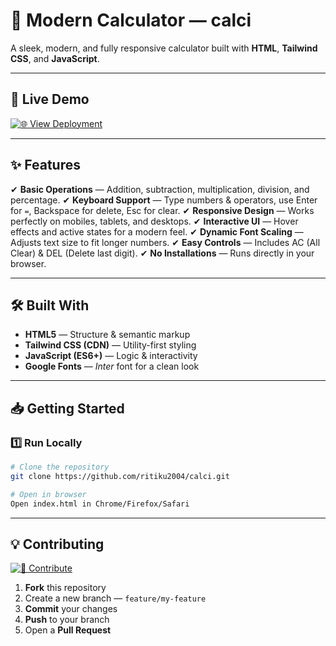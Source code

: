 # 🧮 Modern Calculator — **calci**

A sleek, modern, and fully responsive calculator built with **HTML**, **Tailwind CSS**, and **JavaScript**.

---

## 🚀 Live Demo

[![🌐 View Deployment](https://img.shields.io/badge/Live%20Demo-Click%20Here-blue?style=for-the-badge)](https://your-deployment-link-here.com)

---

## ✨ Features

✔ **Basic Operations** — Addition, subtraction, multiplication, division, and percentage.
✔ **Keyboard Support** — Type numbers & operators, use Enter for `=`, Backspace for delete, Esc for clear.
✔ **Responsive Design** — Works perfectly on mobiles, tablets, and desktops.
✔ **Interactive UI** — Hover effects and active states for a modern feel.
✔ **Dynamic Font Scaling** — Adjusts text size to fit longer numbers.
✔ **Easy Controls** — Includes AC (All Clear) & DEL (Delete last digit).
✔ **No Installations** — Runs directly in your browser.

---

## 🛠 Built With

* **HTML5** — Structure & semantic markup
* **Tailwind CSS (CDN)** — Utility-first styling
* **JavaScript (ES6+)** — Logic & interactivity
* **Google Fonts** — *Inter* font for a clean look

---

## 📥 Getting Started

### 1️⃣ Run Locally

```bash
# Clone the repository
git clone https://github.com/ritiku2004/calci.git

# Open in browser
Open index.html in Chrome/Firefox/Safari
```

---

## 💡 Contributing

[![🤝 Contribute](https://img.shields.io/badge/Contribute-Fork%20%26%20PR-green?style=for-the-badge)](https://github.com/ritiku2004/calci/fork)

1. **Fork** this repository
2. Create a new branch — `feature/my-feature`
3. **Commit** your changes
4. **Push** to your branch
5. Open a **Pull Request**
